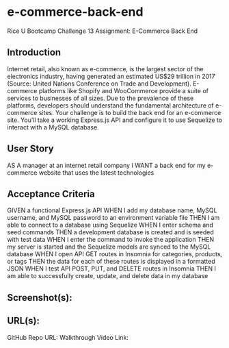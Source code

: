 # e-commerce-back-end
Rice U Bootcamp Challenge 13 Assignment: E-Commerce Back End

## Introduction

Internet retail, also known as e-commerce, is the largest sector of the electronics 
industry, having generated an estimated US$29 trillion in 2017 (Source: United Nations 
Conference on Trade and Development). E-commerce platforms like Shopify and 
WooCommerce provide a suite of services to businesses of all sizes. Due to the 
prevalence of these platforms, developers should understand the fundamental 
architecture of e-commerce sites.
Your challenge is to build the back end for an e-commerce site. You’ll take a working 
Express.js API and configure it to use Sequelize to interact with a MySQL database.

## User Story

AS A manager at an internet retail company
I WANT a back end for my e-commerce website that uses the latest technologies

## Acceptance Criteria

GIVEN a functional Express.js API
WHEN I add my database name, MySQL username, and MySQL password to an environment variable file
THEN I am able to connect to a database using Sequelize
WHEN I enter schema and seed commands
THEN a development database is created and is seeded with test data
WHEN I enter the command to invoke the application
THEN my server is started and the Sequelize models are synced to the MySQL database
WHEN I open API GET routes in Insomnia for categories, products, or tags
THEN the data for each of these routes is displayed in a formatted JSON
WHEN I test API POST, PUT, and DELETE routes in Insomnia
THEN I am able to successfully create, update, and delete data in my database

## Screenshot(s):

## URL(s):

GitHub Repo URL:
Walkthrough Video Link:
